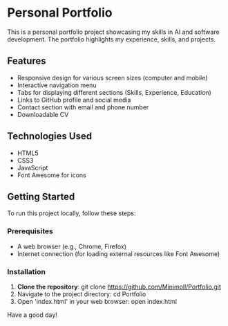 # Personal Portfolio

This is a personal portfolio project showcasing my skills in AI and software development. The portfolio highlights my experience, skills, and projects.

## Features

- Responsive design for various screen sizes (computer and mobile)
- Interactive navigation menu
- Tabs for displaying different sections (Skills, Experience, Education)
- Links to GitHub profile and social media
- Contact section with email and phone number
- Downloadable CV

## Technologies Used

- HTML5
- CSS3
- JavaScript
- Font Awesome for icons

## Getting Started

To run this project locally, follow these steps:

### Prerequisites

- A web browser (e.g., Chrome, Firefox)
- Internet connection (for loading external resources like Font Awesome)

### Installation

1. **Clone the repository**: git clone https://github.com/Minimoll/Portfolio.git
2. Navigate to the project directory: cd Portfolio
3. Open 'index.html' in your web browser: open index.html

Have a good day!